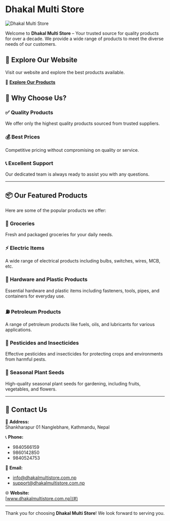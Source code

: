 # Dhakal Multi Store

![Dhakal Multi Store](https://static.vecteezy.com/system/resources/previews/003/416/724/non_2x/the-building-of-the-store-and-supermarket-and-interior-free-vector.jpg)

Welcome to **Dhakal Multi Store** – Your trusted source for quality products for over a decade. We provide a wide range of products to meet the diverse needs of our customers.

## 🚀 Explore Our Website

Visit our website and explore the best products available.

🔗 **[Explore Our Products](#)**

## 🌟 Why Choose Us?

### ✅ Quality Products

We offer only the highest quality products sourced from trusted suppliers.

### 💰 Best Prices

Competitive pricing without compromising on quality or service.

### 📞 Excellent Support

Our dedicated team is always ready to assist you with any questions.

---

## 📦 Our Featured Products

Here are some of the popular products we offer:

### 🛒 **Groceries**

Fresh and packaged groceries for your daily needs.  


### ⚡ **Electric Items**

A wide range of electrical products including bulbs, switches, wires, MCB, etc.  


### 🔧 **Hardware and Plastic Products**

Essential hardware and plastic items including fasteners, tools, pipes, and containers for everyday use.  


### ⛽ **Petroleum Products**

A range of petroleum products like fuels, oils, and lubricants for various applications.  

### 🌿 **Pesticides and Insecticides**

Effective pesticides and insecticides for protecting crops and environments from harmful pests.  


### 🌱 **Seasonal Plant Seeds**

High-quality seasonal plant seeds for gardening, including fruits, vegetables, and flowers.  


---

## 📍 Contact Us

📍 **Address:**  
Shankharapur 01 Nanglebhare, Kathmandu, Nepal

📞 **Phone:**

- 9840566159
- 9860142850
- 9840524753

📧 **Email:**

- info@dhakalmultistore.com.np
- support@dhakalmultistore.com.np

🌐 **Website:**  
[www.dhakalmultistore.com.np](#)

---

Thank you for choosing **Dhakal Multi Store**! We look forward to serving you.
